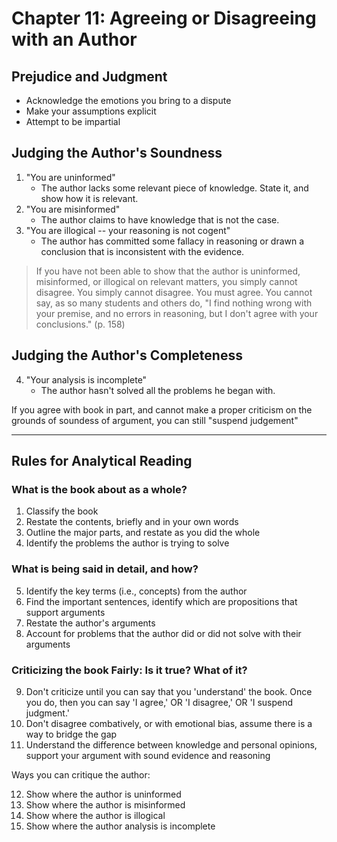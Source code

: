 # Chapter 11: Agreeing or Disagreeing with an Author

## Prejudice and Judgment 

- Acknowledge the emotions you bring to a dispute
- Make your assumptions explicit
- Attempt to be impartial

## Judging the Author's Soundness

1. "You are uninformed" 
    - The author lacks some relevant piece of knowledge. State it, and show how it is relevant. 
2. "You are misinformed"
    - The author claims to have knowledge that is not the case.
3. "You are illogical -- your reasoning is not cogent"
    - The author has committed some fallacy in reasoning or drawn a conclusion that is inconsistent with the evidence.

> If you have not been able to show that the author is uninformed, misinformed, or illogical on relevant matters, you simply cannot disagree. You simply cannot disagree.  You must agree.  You cannot say, as so many students and others do, "I find nothing wrong with your premise, and no errors in reasoning, but I don't agree with your conclusions." (p. 158)


## Judging the Author's Completeness

4. "Your analysis is incomplete"
    - The author hasn't solved all the problems he began with.

If you agree with book in part, and cannot make a proper criticism on the grounds of soundess of argument, you can still "suspend judgement"

---

## Rules for Analytical Reading

### What is the book about as a whole? 

1. Classify the book
2. Restate the contents, briefly and in your own words
3. Outline the major parts, and restate as you did the whole
4. Identify the problems the author is trying to solve

### What is being said in detail, and how?

5. Identify the key terms (i.e., concepts) from the author
6. Find the important sentences, identify which are propositions that support arguments
7. Restate the author's arguments
8. Account for problems that the author did or did not solve with their arguments

### Criticizing the book Fairly:  Is it true? What of it?

9. Don't criticize until you can say that you 'understand' the book.  Once you do, then you can say 'I agree,' OR 'I disagree,' OR 'I suspend judgment.'
10. Don't disagree combatively, or with emotional bias, assume there is a way to bridge the gap
11. Understand the difference between knowledge and personal opinions, support your argument with sound evidence and reasoning

Ways you can critique the author:

12. Show where the author is uninformed
13. Show where the author is misinformed
14. Show where the author is illogical
15. Show where the author analysis is incomplete